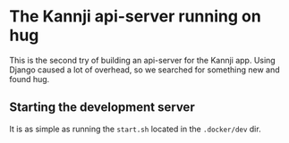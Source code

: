 # The Kannji api-server running on hug
This is the second try of building an api-server for the Kannji app. Using Django caused a lot of overhead, so we searched for something new and found hug.

## Starting the development server
It is as simple as running the `start.sh` located in the `.docker/dev` dir.
